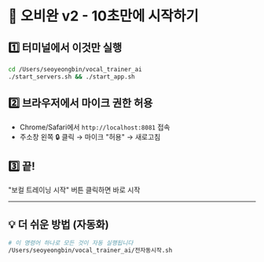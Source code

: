 # 🎤 오비완 v2 - 10초만에 시작하기

## 1️⃣ 터미널에서 이것만 실행
```bash
cd /Users/seoyeongbin/vocal_trainer_ai
./start_servers.sh && ./start_app.sh
```

## 2️⃣ 브라우저에서 마이크 권한 허용
- Chrome/Safari에서 `http://localhost:8081` 접속
- 주소창 왼쪽 🔒 클릭 → 마이크 "허용" → 새로고침

## 3️⃣ 끝!
"보컬 트레이닝 시작" 버튼 클릭하면 바로 시작

---

## 💡 더 쉬운 방법 (자동화)
```bash
# 이 명령어 하나로 모든 것이 자동 실행됩니다
/Users/seoyeongbin/vocal_trainer_ai/전자동시작.sh
```